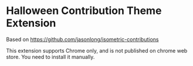 # Halloween Contribution Theme Extension

Based on https://github.com/jasonlong/isometric-contributions

This extension supports Chrome only, and is not published on chrome web store. You need to install it manually.